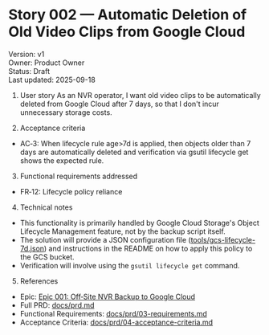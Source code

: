 # Story 002 — Automatic Deletion of Old Video Clips from Google Cloud

Version: v1  
Owner: Product Owner  
Status: Draft  
Last updated: 2025-09-18

1. User story
As an NVR operator, I want old video clips to be automatically deleted from Google Cloud after 7 days, so that I don't incur unnecessary storage costs.

2. Acceptance criteria
- AC‑3: When lifecycle rule age>7d is applied, then objects older than 7 days are automatically deleted and verification via gsutil lifecycle get shows the expected rule.

3. Functional requirements addressed
- FR‑12: Lifecycle policy reliance

4. Technical notes
- This functionality is primarily handled by Google Cloud Storage's Object Lifecycle Management feature, not by the backup script itself.
- The solution will provide a JSON configuration file ([tools/gcs-lifecycle-7d.json](tools/gcs-lifecycle-7d.json:1)) and instructions in the README on how to apply this policy to the GCS bucket.
- Verification will involve using the `gsutil lifecycle get` command.

5. References
- Epic: [Epic 001: Off‑Site NVR Backup to Google Cloud](docs/stories/epic-001-offsite-backup.md:1)
- Full PRD: [docs/prd.md](docs/prd.md:1)
- Functional Requirements: [docs/prd/03-requirements.md](docs/prd/03-requirements.md:1)
- Acceptance Criteria: [docs/prd/04-acceptance-criteria.md](docs/prd/04-acceptance-criteria.md:1)